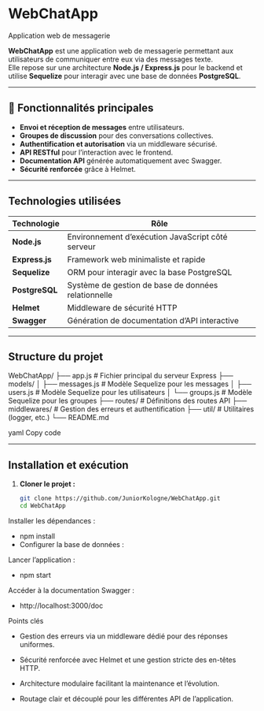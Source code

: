 # WebChatApp
Application web de messagerie

**WebChatApp** est une application web de messagerie permettant aux utilisateurs de communiquer entre eux via des messages texte.  
Elle repose sur une architecture **Node.js / Express.js** pour le backend et utilise **Sequelize** pour interagir avec une base de données **PostgreSQL**.

---

## 🚀 Fonctionnalités principales

- **Envoi et réception de messages** entre utilisateurs.  
- **Groupes de discussion** pour des conversations collectives.  
- **Authentification et autorisation** via un middleware sécurisé.  
- **API RESTful** pour l’interaction avec le frontend.  
- **Documentation API** générée automatiquement avec Swagger.  
- **Sécurité renforcée** grâce à Helmet.

---

## Technologies utilisées

| Technologie | Rôle |
|--------------|------|
| **Node.js** | Environnement d’exécution JavaScript côté serveur |
| **Express.js** | Framework web minimaliste et rapide |
| **Sequelize** | ORM pour interagir avec la base PostgreSQL |
| **PostgreSQL** | Système de gestion de base de données relationnelle |
| **Helmet** | Middleware de sécurité HTTP |
| **Swagger** | Génération de documentation d’API interactive |

---

##  Structure du projet

WebChatApp/
├── app.js # Fichier principal du serveur Express
├── models/
│ ├── messages.js # Modèle Sequelize pour les messages
│ ├── users.js # Modèle Sequelize pour les utilisateurs
│ └── groups.js # Modèle Sequelize pour les groupes
├── routes/ # Définitions des routes API
├── middlewares/ # Gestion des erreurs et authentification
├── util/ # Utilitaires (logger, etc.)
└── README.md

yaml
Copy code

---

## Installation et exécution

1. **Cloner le projet :**
   ```bash
   git clone https://github.com/JuniorKologne/WebChatApp.git
   cd WebChatApp
Installer les dépendances :

- npm install
- Configurer la base de données :

Lancer l’application :
- npm start

Accéder à la documentation Swagger :
- http://localhost:3000/doc

 Points clés
- Gestion des erreurs via un middleware dédié pour des réponses uniformes.

- Sécurité renforcée avec Helmet et une gestion stricte des en-têtes HTTP.

- Architecture modulaire facilitant la maintenance et l’évolution.

- Routage clair et découplé pour les différentes API de l’application.


